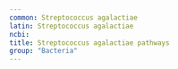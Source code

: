 ```yaml
---
common: Streptococcus agalactiae
latin: Streptococcus agalactiae
ncbi: 
title: Streptococcus agalactiae pathways
group: "Bacteria"
---
```

